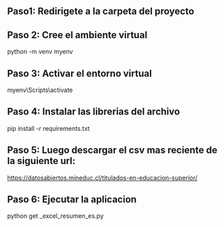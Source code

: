 ## Paso1: Redirigete a la carpeta del proyecto 

## Paso 2: Cree el ambiente virtual 
python -m venv myenv

## Paso 3: Activar el entorno virtual 
myenv\Scripts\activate

## Paso 4: Instalar las librerias del archivo 
pip install -r requirements.txt

## Paso 5: Luego descargar el csv mas reciente de la siguiente url:

https://datosabiertos.mineduc.cl/titulados-en-educacion-superior/

## Paso 6: Ejecutar la aplicacion 
python get _excel_resumen_es.py